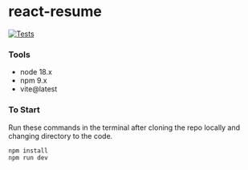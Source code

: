 # react-resume

[![Tests](https://github.com/Jibran1998/react-resume/actions/workflows/tests.yml/badge.svg)](https://github.com/Jibran1998/react-resume/actions/workflows/tests.yml)

### Tools

- node 18.x
- npm 9.x
- vite@latest

### To Start

Run these commands in the terminal after cloning the repo locally and changing directory to the code.

```bash
npm install
npm run dev
```

